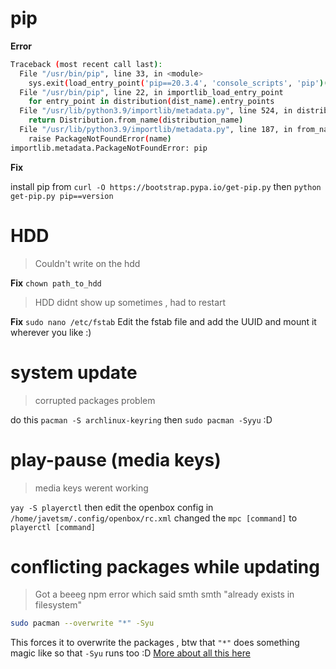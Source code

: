 # pip
**Error**
```bash
Traceback (most recent call last):
  File "/usr/bin/pip", line 33, in <module>
    sys.exit(load_entry_point('pip==20.3.4', 'console_scripts', 'pip')())
  File "/usr/bin/pip", line 22, in importlib_load_entry_point
    for entry_point in distribution(dist_name).entry_points
  File "/usr/lib/python3.9/importlib/metadata.py", line 524, in distribution
    return Distribution.from_name(distribution_name)
  File "/usr/lib/python3.9/importlib/metadata.py", line 187, in from_name
    raise PackageNotFoundError(name)
importlib.metadata.PackageNotFoundError: pip
```

**Fix**
   
install pip from `curl -O https://bootstrap.pypa.io/get-pip.py`  then
`python get-pip.py pip==version`

# HDD
> Couldn't write on the hdd

**Fix**
`chown path_to_hdd`

>HDD didnt show up sometimes , had to restart

**Fix**
`sudo nano /etc/fstab`
Edit the fstab file and add the UUID and mount it wherever you like :)

# system update
> corrupted packages problem 

do this
`pacman -S archlinux-keyring`
then `sudo pacman -Syyu`
:D

# play-pause (media keys)
> media keys werent working

`yay -S playerctl`
then edit the openbox config in `/home/javetsm/.config/openbox/rc.xml`
changed the `mpc [command]` to `playerctl [command]`

# conflicting packages while updating 
> Got  a beeeg npm error which said smth smth "already exists in filesystem"

```bash
sudo pacman --overwrite "*" -Syu
```

This forces it to overwrite the packages , btw that `"*"` does something magic like so that `-Syu` runs too :D
[More about all this here](https://unix.stackexchange.com/questions/240252/pacman-exists-on-filesystem-error)



